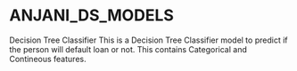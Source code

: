 # ANJANI_DS_MODELS
Decision Tree Classifier
This is a Decision Tree Classifier model to predict if the person will default loan or not.
This contains Categorical and Contineous features.

